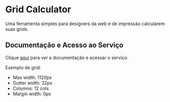# Grid Calculator

Uma ferramenta simples para designers da web e de impressão calcularem suas grids.

## Documentação e Acesso ao Serviço

Clique [aqui](http://gridcalculator.dk) para ver a documentação e acessar o serviço.

Exemplo de grid:

- Max width: 1120px
- Gutter width: 32px
- Columns: 12 cols
- Margin width: 0px